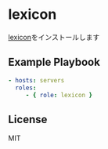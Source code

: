 lexicon
=========

[lexicon](https://github.com/AnalogJ/lexicon)をインストールします

Example Playbook
----------------

```yaml
- hosts: servers
  roles:
     - { role: lexicon }
```
License
-------

MIT
